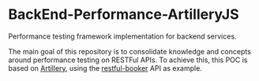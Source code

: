 # BackEnd-Performance-ArtilleryJS

Performance testing framework implementation for backend services.

The main goal of this repository is to consolidate knowledge and concepts around performance testing on RESTFul APIs. To achieve this, this POC is based on [Artillery](https://www.artillery.io/), using the [restful-booker](https://restful-booker.herokuapp.com/apidoc/index.html) API as example.
